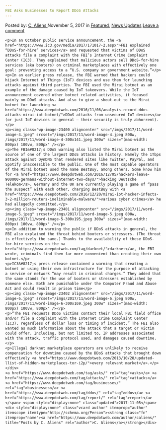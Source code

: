 ```yaml
---
FBI Asks Businesses to Report DDoS Attacks
---
```

<article class="post-listing post-23396 post type-post status-publish format-standard has-post-thumbnail hentry  tag-asks tag-attacks tag-businesses tag-ddos tag-report">
    <div class="post-inner">
        <span>Posted by: <a href="https://www.deepdotweb.com/author/caliens/" title="">C. Aliens </a></span>
    <span>November 5, 2017</span>
    <span>in <a href="https://www.deepdotweb.com/category/deepdot-news/" rel="category tag">Featured</a>, <a href="https://www.deepdotweb.com/category/news-updates/" rel="category tag">News Updates</a></span>
    <span><a href="https://www.deepdotweb.com/2017/11/05/fbi-asks-businesses-report-ddos-attacks/#respond">Leave a comment</a></span>
    </p>
    <div class="clear"></div>
    
    <p>In an October public service announcement, the <a href="https://www.ic3.gov/media/2017/171017-2.aspx">FBI explained “DDoS-for-hire” services</a> and requested that victims of DDoS attacks file a complaint with the FBI’s Internet Crime Complaint Center (IC3). They explained that malicious actors sell DDoS-for-hire services (aka booters) on criminal marketplaces with effectively one goal: preventing access to a “U.S. company or government website.”</p>
    <p>In an earlier press release, the FBI warned that hackers could hijack Internet of Things (IoT) devices and use them for launching attacks against third parties. The FBI used the Mirai botnet as an example of the damage caused by IoT takeovers. While the IoT announcement covered other botnet related activities, it focused mainly on DDoS attacks. And also to give a shout-out to the Mirai botnet for launching <a href="https://www.deepdotweb.com/2016/11/06/analysis-record-ddos-attacks-mirai-iot-botnet/">DDoS attacks from unsecured IoT devices</a> (or just IoT devices in general – their security is truly abhorrent).</p>
    <p><img class="wp-image-23400 aligncenter" src="/imgs/2017/11/word-image-4.jpeg" srcset="/imgs/2017/11/word-image-4.jpeg 800w, /imgs/2017/11/word-image-4-300x141.jpeg 300w" sizes="(max-width: 800px) 100vw, 800px" /></p>
    <p>The FBI&#8217;s DDoS warning also listed the Mirai botnet as the source of one of the largest DDoS attacks in history. Namely the 1Tbps attack against DynDNS that rendered sites like Twitter, PayPal, and Spotify inaccessible to the public. One of the most capable operators of the Mirai botnet used the name BestBuy, among others. Some know him for <a href="https://www.deepdotweb.com/2016/12/05/hackers-leave-900000-germans-without-internet-two-days/">hacking Deutsche Telekom</a>. Germany and the UK are currently playing a game of “pass the suspect” with each other, charging BestBuy with <a href="https://www.deepdotweb.com/2016/12/20/mirai-iot-hacker-infects-3-2-million-routers-ineliminable-malware/">various cyber crimes</a> he had allegedly committed.</p>
    <p><img class="wp-image-23401 aligncenter" src="/imgs/2017/11/word-image-5.jpeg" srcset="/imgs/2017/11/word-image-5.jpeg 800w, /imgs/2017/11/word-image-5-300x195.jpeg 300w" sizes="(max-width: 800px) 100vw, 800px" /></p>
    <p>In addition to warning the public if DDoS attacks in general, the FBI also explained the threat behind booters or stressers. (The threat is effectively the same.) Thanks to the availability of these DDoS-for-hire services on the <a href="https://www.deepdotweb.com/tag/darknet/">darknet</a>, the FBI wrote, criminals find them far more convenient than creating their own botnet.</p>
    <p>IC3&#8217;s press release contained a warning that creating a botnet or using their own infrastructure for the purpose of attacking a service or network “may result in criminal charges.” They added that the same stands for the use of booters or stressers established by someone else. Both are punishable under the Computer Fraud and Abuse Act and could result in prison time</p>
    <p><img class="wp-image-23402 aligncenter" src="/imgs/2017/11/word-image-6.jpeg" srcset="/imgs/2017/11/word-image-6.jpeg 800w, /imgs/2017/11/word-image-6-300x169.jpeg 300w" sizes="(max-width: 800px) 100vw, 800px" /></p>
    <p>“The FBI requests DDoS victims contact their local FBI field office and/or file a complaint with the Internet Crime Complaint Center (IC3), regardless of dollar loss or timing of incident.” The FBI also wanted as much information about the attack that a target or victim could offer. Including, but not limited to, IP addresses associated with the attack, traffic protocol used, and damages caused downtime.</p>
    <p>Illegal darknet marketplace operators are unlikely to receive compensation for downtime caused by the DDoS attacks that brought down effectively <a href="https://www.deepdotweb.com/2013/10/28/updated-llist-of-hidden-marketplaces-tor-i2p/">every relevant market</a>.</p>
    </div>
    <a href="https://www.deepdotweb.com/tag/asks/" rel="tag">asks</a> <a href="https://www.deepdotweb.com/tag/attacks/" rel="tag">attacks</a> <a href="https://www.deepdotweb.com/tag/businesses/" rel="tag">businesses</a> <a href="https://www.deepdotweb.com/tag/ddos/" rel="tag">ddos</a> <a href="https://www.deepdotweb.com/tag/report/" rel="tag">report</a></span> <span style="display:none" class="updated">2017-11-05</span>
    <div style="display:none" class="vcard author" itemprop="author" itemscope itemtype="http://schema.org/Person"><strong class="fn" itemprop="name"><a href="https://www.deepdotweb.com/author/caliens/" title="Posts by C. Aliens" rel="author">C. Aliens</a></strong></div>
    
